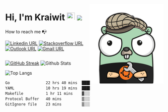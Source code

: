 [//]: # (<img align="right" width="235" src="https://github.com/arsmn/arsmn/blob/main/magician_gopher.png">)
<img align="right" width="235" src="assets/img/my_gopher.png">

# Hi, I'm Kraiwit <img src="https://media.giphy.com/media/hvRJCLFzcasrR4ia7z/giphy.gif" width="25px" height="25px"> ![](https://komarev.com/ghpvc/?username=parlarlax&label=PROFILE+VIEWS)

How to reach me :mailbox_with_no_mail:

[![Linkedin URL](https://img.shields.io/badge/LinkedIn-0077B5?style=for-the-badge&logo=linkedin&logoColor=white)](https://www.linkedin.com/in/kraiwit-tongkul-545b0b64/)
[![Stackoverflow URL](https://img.shields.io/badge/Stackoverflow-ef8236?style=for-the-badge&logo=stackoverflow&logoColor=white)](https://stackoverflow.com/users/15555894/lax-tongkul)
[![Outlook URL](https://img.shields.io/badge/Outlook-0078D4?style=for-the-badge&logo=microsoft-outlook&logoColor=white)](mailto:lax.ltk@outlook.com)
[![Gmail URL](https://img.shields.io/badge/Gmail-D14836?style=for-the-badge&logo=gmail&logoColor=white)](mailto:lax.ltk@gmail.com)




##
[![GitHub Streak](https://github-readme-streak-stats.herokuapp.com?user=parlarlax&theme=dark)](https://git.io/streak-stats)
![Github Stats](https://github-readme-stats.vercel.app/api?username=parlarlax&show_icons=true&theme=github_dark&include_all_commits=true&custom_title=GitHub%20Stats)

![Top Langs](https://github-readme-stats.vercel.app/api/top-langs/?username=parlarlax&hide=css,html&theme=github_dark&layout=compact)

<!--START_SECTION:waka-->

```txt
Go                22 hrs 40 mins  ███████████████▒░░░░░░░░░   61.93 %
YAML              10 hrs 19 mins  ███████░░░░░░░░░░░░░░░░░░   28.21 %
Makefile          1 hr 11 mins    ▓░░░░░░░░░░░░░░░░░░░░░░░░   03.28 %
Protocol Buffer   40 mins         ▒░░░░░░░░░░░░░░░░░░░░░░░░   01.84 %
GitIgnore file    23 mins         ▒░░░░░░░░░░░░░░░░░░░░░░░░   01.07 %
```

<!--END_SECTION:waka-->
